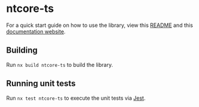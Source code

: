# ntcore-ts

For a quick start guide on how to use the library, view this [README](https://github.com/Chris2fourlaw/ntcore-ts/blob/main/README.md) and this [documentation website](https://ntcore.chrislawson.dev).

## Building

Run `nx build ntcore-ts` to build the library.

## Running unit tests

Run `nx test ntcore-ts` to execute the unit tests via [Jest](https://jestjs.io).
